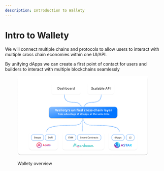 ```yaml
---
description: Introduction to Wallety
---
```


# Intro to Wallety

We will connect multiple chains and protocols to allow users to interact with multiple cross chain economies within one UI/API.

By unifying dApps we can create a first point of contact for users and builders to interact with multiple blockchains seamlessly

<figure><img src=".gitbook/assets/wallety-overview.png" alt=""><figcaption><p>Wallety overview</p></figcaption></figure>
